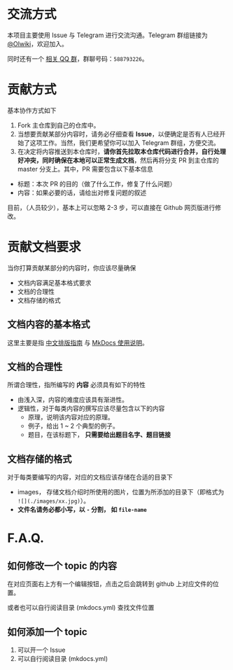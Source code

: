 # 交流方式

本项目主要使用 Issue 与 Telegram 进行交流沟通。Telegram 群组链接为 [@OIwiki](https://t.me/OIwiki)，欢迎加入。

同时还有一个 [相关 QQ 群](https://jq.qq.com/?_wv=1027&k=5EfkM6K)，群聊号码：`588793226`。

# 贡献方式

基本协作方式如下
1. Fork 主仓库到自己的仓库中。
2. 当想要贡献某部分内容时，请务必仔细查看 **Issue**，以便确定是否有人已经开始了这项工作。当然，我们更希望你可以加入 Telegram 群组，方便交流。
3. 在决定将内容推送到本仓库时，**请你首先拉取本仓库代码进行合并，自行处理好冲突，同时确保在本地可以正常生成文档**，然后再将分支 PR 到主仓库的 master 分支上。其中，PR 需要包含以下基本信息
  * 标题：本次 PR 的目的（做了什么工作，修复了什么问题）
  * 内容：如果必要的话，请给出对修复问题的叙述

目前，（人员较少），基本上可以忽略 2-3 步，可以直接在 Github 网页版进行修改。

# 贡献文档要求

当你打算贡献某部分的内容时，你应该尽量确保

- 文档内容满足基本格式要求
- 文档的合理性
- 文档存储的格式

## 文档内容的基本格式

这里主要是指 [中文排版指南](https://github.com/ctf-wiki/ctf-wiki/wiki/%E4%B8%AD%E6%96%87%E6%8E%92%E7%89%88%E6%8C%87%E5%8D%97) 与 [MkDocs 使用说明](https://github.com/ctf-wiki/ctf-wiki/wiki/Mkdocs-%E4%BD%BF%E7%94%A8%E8%AF%B4%E6%98%8E)。

## 文档的合理性

所谓合理性，指所编写的 **内容** 必须具有如下的特性

- 由浅入深，内容的难度应该具有渐进性。
- 逻辑性，对于每类内容的撰写应该尽量包含以下的内容
   - 原理，说明该内容对应的原理。
   - 例子，给出 1 ~ 2 个典型的例子。
   - 题目，在该标题下， **只需要给出题目名字、题目链接**

## 文档存储的格式

对于每类要编写的内容，对应的文档应该存储在合适的目录下

- images， 存储文档介绍时所使用的图片，位置为所添加的目录下（即格式为 `![](./images/xx.jpg)`）。
- **文件名请务必都小写，以 `-` 分割， 如 `file-name`**

# F.A.Q.

## 如何修改一个 topic 的内容

在对应页面右上方有一个编辑按钮，点击之后会跳转到 github 上对应文件的位置。

或者也可以自行阅读目录 (mkdocs.yml) 查找文件位置

## 如何添加一个 topic

1. 可以开一个 Issue
2. 可以自行阅读目录 (mkdocs.yml)